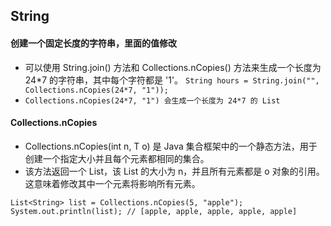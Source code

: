 ## String

#### 创建一个固定长度的字符串，里面的值修改
* 可以使用 String.join() 方法和 Collections.nCopies() 方法来生成一个长度为 24*7 的字符串，其中每个字符都是 '1'。
`String hours = String.join("", Collections.nCopies(24*7, "1"));`
* `Collections.nCopies(24*7, "1") 会生成一个长度为 24*7 的 List`


#### Collections.nCopies
* Collections.nCopies(int n, T o) 是 Java 集合框架中的一个静态方法，用于创建一个指定大小并且每个元素都相同的集合。
* 该方法返回一个 List，该 List 的大小为 n，并且所有元素都是 o 对象的引用。这意味着修改其中一个元素将影响所有元素。
```text
List<String> list = Collections.nCopies(5, "apple");
System.out.println(list); // [apple, apple, apple, apple, apple]
```







